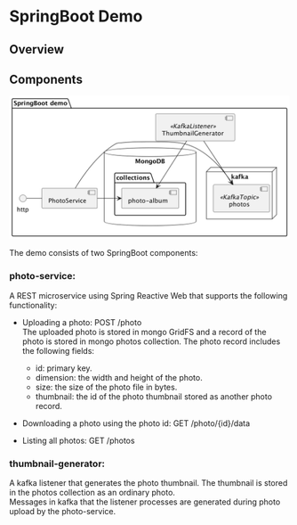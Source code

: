 
# SpringBoot Demo

## Overview

## Components


![img.png](img.png)

The demo consists of two SpringBoot components:

### photo-service:
A REST microservice using Spring Reactive Web that supports the following functionality:
* Uploading a photo: POST /photo <br/>
  The uploaded photo is stored in mongo GridFS and a record of the photo is stored in mongo photos collection. The photo record includes the following fields:
  * id: primary key.
  * dimension: the width and height of the photo.
  * size: the size of the photo file in bytes.
  * thumbnail: the id of the photo thumbnail stored as another photo record.
  
* Downloading a photo using the photo id: GET /photo/{id}/data
* Listing all photos: GET /photos

### thumbnail-generator:
A kafka listener that generates the photo thumbnail. The thumbnail is stored in the photos collection as an ordinary photo. <br/>
Messages in kafka that the listener processes are generated during photo upload by the photo-service.
